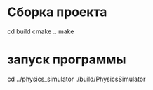 # Сборка проекта 
cd build
cmake ..
make
# запуск программы
cd ../physics_simulator
./build/PhysicsSimulator
